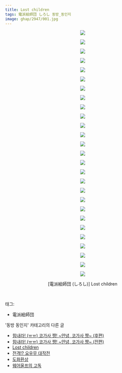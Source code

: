 ```yaml
---
title: Lost children
tags: 電派絵師団 しろし 동방_동인지
image: ghap/2947/001.jpg
---
```

<div class="article">
<p style="text-align: center; clear: none; float: none;"><img src="{{ site.nasurl }}/ghap/2947/001.jpg"/></p>
<p style="text-align: center; clear: none; float: none;"><img src="{{ site.nasurl }}/ghap/2947/002.jpg"/></p>
<p style="text-align: center; clear: none; float: none;"><img src="{{ site.nasurl }}/ghap/2947/003.jpg"/></p>
<p style="text-align: center; clear: none; float: none;"><img src="{{ site.nasurl }}/ghap/2947/004.jpg"/></p>
<p style="text-align: center; clear: none; float: none;"><img src="{{ site.nasurl }}/ghap/2947/005.jpg"/></p>
<p style="text-align: center; clear: none; float: none;"><img src="{{ site.nasurl }}/ghap/2947/006.jpg"/></p>
<p style="text-align: center; clear: none; float: none;"><img src="{{ site.nasurl }}/ghap/2947/007.jpg"/></p>
<p style="text-align: center; clear: none; float: none;"><img src="{{ site.nasurl }}/ghap/2947/008.jpg"/></p>
<p style="text-align: center; clear: none; float: none;"><img src="{{ site.nasurl }}/ghap/2947/009.jpg"/></p>
<p style="text-align: center; clear: none; float: none;"><img src="{{ site.nasurl }}/ghap/2947/010.jpg"/></p>
<p style="text-align: center; clear: none; float: none;"><img src="{{ site.nasurl }}/ghap/2947/011.jpg"/></p>
<p style="text-align: center; clear: none; float: none;"><img src="{{ site.nasurl }}/ghap/2947/012.jpg"/></p>
<p style="text-align: center; clear: none; float: none;"><img src="{{ site.nasurl }}/ghap/2947/013.jpg"/></p>
<p style="text-align: center; clear: none; float: none;"><img src="{{ site.nasurl }}/ghap/2947/014.jpg"/></p>
<p style="text-align: center; clear: none; float: none;"><img src="{{ site.nasurl }}/ghap/2947/015.jpg"/></p>
<p style="text-align: center; clear: none; float: none;"><img src="{{ site.nasurl }}/ghap/2947/016.jpg"/></p>
<p style="text-align: center; clear: none; float: none;"><img src="{{ site.nasurl }}/ghap/2947/017.jpg"/></p>
<p style="text-align: center; clear: none; float: none;"><img src="{{ site.nasurl }}/ghap/2947/018.jpg"/></p>
<p style="text-align: center; clear: none; float: none;"><img src="{{ site.nasurl }}/ghap/2947/019.jpg"/></p>
<p style="text-align: center; clear: none; float: none;"><img src="{{ site.nasurl }}/ghap/2947/020.jpg"/></p>
<p style="text-align: center; clear: none; float: none;"><img src="{{ site.nasurl }}/ghap/2947/021.jpg"/></p>
<p style="text-align: center; clear: none; float: none;"><img src="{{ site.nasurl }}/ghap/2947/022.jpg"/></p>
<p style="text-align: center; clear: none; float: none;"><img src="{{ site.nasurl }}/ghap/2947/023.jpg"/></p>
<p style="text-align: center; clear: none; float: none;"><img src="{{ site.nasurl }}/ghap/2947/024.jpg"/></p>
<p style="text-align: center; clear: none; float: none;"><img src="{{ site.nasurl }}/ghap/2947/025.jpg"/></p>
<p style="text-align: center; clear: none; float: none;"><img src="{{ site.nasurl }}/ghap/2947/026.jpg"/></p>
<p style="text-align: center; clear: none; float: none;"><img src="{{ site.nasurl }}/ghap/2947/027.jpg"/></p>
<p style="text-align: center; clear: none; float: none;">[電派絵師団 (しろし)] Lost children</p>
<p><br/></p>
</div><div class="tagTrail">
<p>태그: </p>
<ul>
<li>電派絵師団</li>
</ul>
</div><div class="another">
<p>'동방 동인지' 카테고리의 다른 글</p>
<ul>
<li><a href="/2016-12-20-ghap_2952">힘내라! (ㅠㅠ) 코가사 쨩! ~안녕, 코가사 쨩~ (후편)</a></li>
<li><a href="/2016-12-20-ghap_2951">힘내라! (ㅠㅠ) 코가사 쨩! ~안녕, 코가사 쨩~ (전편)</a></li>
<li><a href="/2016-12-19-ghap_2947">Lost children</a></li>
<li><a href="/2016-12-19-ghap_2945">전격!? 요우무 대작전</a></li>
<li><a href="/2016-12-19-ghap_2944">도화환상</a></li>
<li><a href="/2016-12-19-ghap_2941">웨어울프의 고독</a></li>
</ul>
</div><div class="cb_module cb_fluid">
<div class="cb_wrt cb_profile">
</div><!-- commentList close -->
</div>